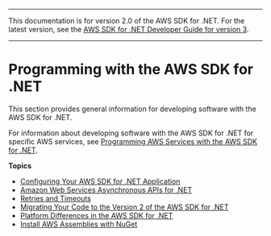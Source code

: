 --------

This documentation is for version 2\.0 of the AWS SDK for \.NET\. For the latest version, see the [AWS SDK for \.NET Developer Guide for version 3](https://docs.aws.amazon.com/AWSSdkDocsNET/V3/DeveloperGuide/welcome.html)\.

--------

# Programming with the AWS SDK for \.NET<a name="net-dg-programming-techniques"></a>

This section provides general information for developing software with the AWS SDK for \.NET\.

For information about developing software with the AWS SDK for \.NET for specific AWS services, see [Programming AWS Services with the AWS SDK for \.NET](tutorials-examples.md)\.

**Topics**
+ [Configuring Your AWS SDK for \.NET Application](net-dg-config.md)
+ [Amazon Web Services Asynchronous APIs for \.NET](sdk-net-async-api.md)
+ [Retries and Timeouts](retries-timeouts.md)
+ [Migrating Your Code to the Version 2 of the AWS SDK for \.NET](migration-v2-net-sdk.md)
+ [Platform Differences in the AWS SDK for \.NET](net-dg-platform-diffs-v2.md)
+ [Install AWS Assemblies with NuGet](net-dg-nuget.md)
